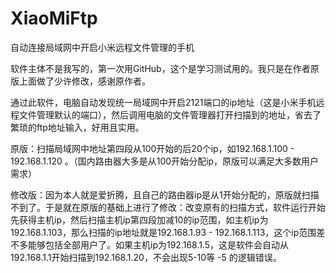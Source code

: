 ﻿XiaoMiFtp
=========

自动连接局域网中开启小米远程文件管理的手机

软件主体不是我写的，第一次用GitHub，这个是学习测试用的。我只是在作者原版上面做了少许修改，感谢原作者。

通过此软件，电脑自动发现统一局域网中开启2121端口的ip地址（这是小米手机远程文件管理默认的端口），然后调用电脑的文件管理器打开扫描到的地址，省去了繁琐的ftp地址输入，好用且实用。

原版：扫描局域网中地址第四段从100开始的后20个ip，如192.168.1.100 - 192.168.1.120 。（国内路由器大多是从100开始分配ip，原版可以满足大多数用户需求）

修改版：因为本人就是爱折腾，且自己的路由器ip是从1开始分配的，原版就扫描不到了。于是就在原版的基础上进行了修改：改变原有的扫描方式，软件运行开始先获得主机ip，然后扫描主机ip第四段加减10的ip范围，如主机ip为192.168.1.103，那么扫描的ip地址就是192.168.1.93 - 192.168.1.113，这个ip范围差不多能够包括全部用户了。如果主机ip为192.168.1.5，这是软件会自动从192.168.1.1开始扫描到192.168.1.20，不会出现5-10等 -5 的逻辑错误。
